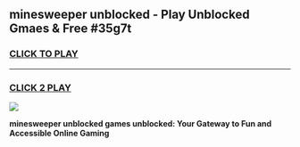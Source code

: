 
## minesweeper unblocked - Play Unblocked Gmaes & Free #35g7t
<h3>
<a href="https://news.freeplayer.one?title=minesweeper_unblocked&ref=26F">CLICK TO PLAY</a></h3>
<hr>

<h3>
<a href="https://news.freeplayer.one?title=minesweeper_unblocked&ref=26F">CLICK 2 PLAY</a>
  
</h3>

<a href="https://news.freeplayer.one?title=minesweeper_unblocked&ref=26F/"><img src="https://clearcache.store/games.png"></a>


**minesweeper unblocked games unblocked: Your Gateway to Fun and Accessible Online Gaming**
